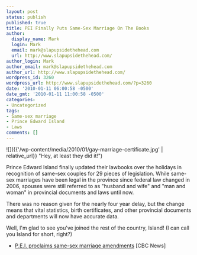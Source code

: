 ```yaml
---
layout: post
status: publish
published: true
title: PEI Finally Puts Same-Sex Marriage On The Books
author:
  display_name: Mark
  login: Mark
  email: mark@slapupsidethehead.com
  url: http://www.slapupsidethehead.com/
author_login: Mark
author_email: mark@slapupsidethehead.com
author_url: http://www.slapupsidethehead.com/
wordpress_id: 3260
wordpress_url: http://www.slapupsidethehead.com/?p=3260
date: '2010-01-11 06:00:58 -0500'
date_gmt: '2010-01-11 11:00:58 -0500'
categories:
- Uncategorized
tags:
- Same-sex marriage
- Prince Edward Island
- Laws
comments: []
---
```

![]({{'/wp-content/media/2010/01/gay-marriage-certificate.jpg' | relative_url}} "Hey, at least they did it!")

Prince Edward Island finally updated their lawbooks over the holidays in recognition of same-sex couples for 29 pieces of legislation. While same-sex marriages have been legal in the province since federal law changed in 2006, spouses were still referred to as "husband and wife" and "man and woman" in provincial documents and laws until now.

There was no reason given for the nearly four year delay, but the change means that vital statistics, birth certificates, and other provincial documents and departments will now have accurate data.

Well, I'm glad to see you've joined the rest of the country, Island! (I can call you Island for short, right?)

- [P.E.I. proclaims same-sex marriage amendments](http://www.cbc.ca/canada/prince-edward-island/story/2009/12/21/pei-same-sex-marriage-rights.html) [CBC News]
